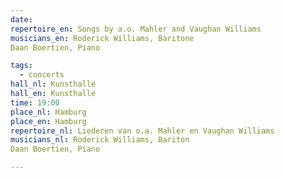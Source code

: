 ```yaml
---
date:
repertoire_en: Songs by a.o. Mahler and Vaughan Williams
musicians_en: Roderick Williams, Baritone
Daan Boertien, Piano

tags:
  - concerts
hall_nl: Kunsthalle
hall_en: Kunsthalle
time: 19:00
place_nl: Hamburg
place_en: Hamburg
repertoire_nl: Liederen van o.a. Mahler en Vaughan Williams
musicians_nl: Roderick Williams, Bariton
Daan Boertien, Piano

---
```


